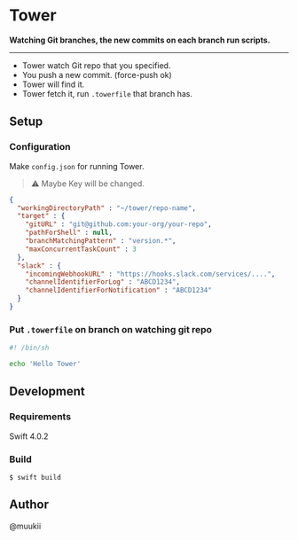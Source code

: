 # Tower

**Watching Git branches, the new commits on each branch run scripts.**

---

- Tower watch Git repo that you specified.
- You push a new commit. (force-push ok)
- Tower will find it.
- Tower fetch it, run `.towerfile` that branch has.

## Setup

### Configuration

Make `config.json` for running Tower.

> ⚠️ Maybe Key will be changed.

```json
{
  "workingDirectoryPath" : "~/tower/repo-name",
  "target" : {
    "gitURL" : "git@github.com:your-org/your-repo",
    "pathForShell" : null,
    "branchMatchingPattern" : "version.*",
    "maxConcurrentTaskCount" : 3
  },
  "slack" : {
    "incomingWebhookURL" : "https://hooks.slack.com/services/....",
    "channelIdentifierForLog" : "ABCD1234",
    "channelIdentifierForNotification" : "ABCD1234"
  }
}
```

### Put `.towerfile` on branch on watching git repo

```sh
#! /bin/sh

echo 'Hello Tower'
```

## Development

### Requirements

Swift 4.0.2

### Build

```
$ swift build
```

## Author

@muukii
